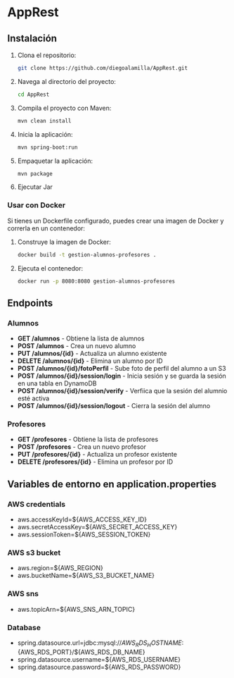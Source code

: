 # AppRest

## Instalación

1. Clona el repositorio:

    ```bash
    git clone https://github.com/diegoalamilla/AppRest.git
    ```

2. Navega al directorio del proyecto:

    ```bash
    cd AppRest
    ```

3. Compila el proyecto con Maven:

    ```bash
    mvn clean install
    ```

4. Inicia la aplicación:

    ```bash
    mvn spring-boot:run
    ```

5. Empaquetar la aplicación:

    ```bash
    mvn package
    ```
6. Ejecutar Jar
   
### Usar con Docker

Si tienes un Dockerfile configurado, puedes crear una imagen de Docker y correrla en un contenedor:

1. Construye la imagen de Docker:

    ```bash
    docker build -t gestion-alumnos-profesores .
    ```

2. Ejecuta el contenedor:

    ```bash
    docker run -p 8080:8080 gestion-alumnos-profesores
    ```
## Endpoints

### Alumnos

- **GET /alumnos** - Obtiene la lista de alumnos
- **POST /alumnos** - Crea un nuevo alumno
- **PUT /alumnos/{id}** - Actualiza un alumno existente
- **DELETE /alumnos/{id}** - Elimina un alumno por ID
- **POST /alumnos/{id}/fotoPerfil** - Sube foto de perfil del alumno a un S3
- **POST /alumnos/{id}/session/login** - Inicia sesión y se guarda la sesión en una tabla en DynamoDB
- **POST /alumnos/{id}/session/verify** - Verfiica que la sesión del alumnio esté activa
- **POST /alumnos/{id}/session/logout** - Cierra la sesión del alumno

### Profesores

- **GET /profesores** - Obtiene la lista de profesores
- **POST /profesores** - Crea un nuevo profesor
- **PUT /profesores/{id}** - Actualiza un profesor existente
- **DELETE /profesores/{id}** - Elimina un profesor por ID

## Variables de entorno en application.properties

### AWS credentials

- aws.accessKeyId=${AWS_ACCESS_KEY_ID}
- aws.secretAccessKey=${AWS_SECRET_ACCESS_KEY}
- aws.sessionToken=${AWS_SESSION_TOKEN}

### AWS s3 bucket

- aws.region=${AWS_REGION}
- aws.bucketName=${AWS_S3_BUCKET_NAME}

### AWS sns

- aws.topicArn=${AWS_SNS_ARN_TOPIC}

### Database
- spring.datasource.url=jdbc:mysql://${AWS_RDS_HOSTNAME}:${AWS_RDS_PORT}/${AWS_RDS_DB_NAME}
- spring.datasource.username=${AWS_RDS_USERNAME}
- spring.datasource.password=${AWS_RDS_PASSWORD}
